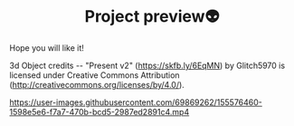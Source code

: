<h1 align="center">Project preview👽</h1>

Hope you will like it!

3d Object credits --
"Present v2" (https://skfb.ly/6EqMN) by Glitch5970 is licensed under Creative Commons Attribution (http://creativecommons.org/licenses/by/4.0/). 


https://user-images.githubusercontent.com/69869262/155576460-1598e5e6-f7a7-470b-bcd5-2987ed2891c4.mp4

